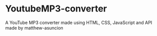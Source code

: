 # YoutubeMP3-converter
A YouTube MP3 converter made using HTML, CSS, JavaScript and API made by matthew-asuncion

